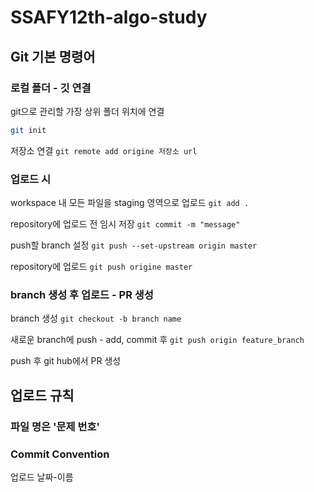 # SSAFY12th-algo-study

## Git 기본 명령어

### 로컬 폴더 - 깃 연결
git으로 관리할 가장 상위 폴더 위치에 연결
```bash
git init
```

저장소 연결
```git remote add origine 저장소 url ```

### 업로드 시
workspace 내 모든 파일을 staging 영역으로 업로드
```git add .```

repository에 업로드 전 임시 저장
```git commit -m "message"```

push할 branch 설정
```git push --set-upstream origin master```

repository에 업로드
```git push origine master```

### branch 생성 후 업로드 - PR 생성
branch 생성
```git checkout -b branch name```

새로운 branch에 push - add, commit 후
```git push origin feature_branch```

push 후 git hub에서 PR 생성

## 업로드 규칙
### 파일 명은 '문제 번호'

### Commit Convention
업로드 날짜-이름
